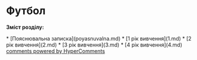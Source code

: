 <div id="hypercomments_widget" class="js-hypercomments-widget invisible"></div>

# Футбол

<p><b>Зміст розділу:</b></p>
* [Пояснювальна записка](poyasnuvalna.md)
  * [1 рік вивчення](1.md)
  * [2 рік вивчення](2.md)
  * [3 рік вивчення](3.md)
  * [4 рік вивчення](4.md)

<div class="js-hypercomments-container">
<a href="http://hypercomments.com" class="hc-link" title="comments widget">comments powered by HyperComments</a>
</div>